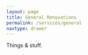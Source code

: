 ```yaml
---
layout: page
title: General Renovations
permalink: /services/general
navtype: drawer
---
```


Things & stuff.